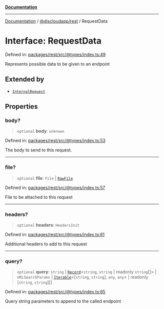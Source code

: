 [**Documentation**](../../../README.md)

***

[Documentation](../../../packages.md) / [@discloudapp/rest](../README.md) / RequestData

# Interface: RequestData

Defined in: [packages/rest/src/@types/index.ts:49](https://github.com/discloud/discloud.app/blob/1e4ce40911bd2c25d95ae21441839a6f9ec7c445/packages/rest/src/@types/index.ts#L49)

Represents possible data to be given to an endpoint

## Extended by

- [`InternalRequest`](InternalRequest.md)

## Properties

### body?

> `optional` **body**: `unknown`

Defined in: [packages/rest/src/@types/index.ts:53](https://github.com/discloud/discloud.app/blob/1e4ce40911bd2c25d95ae21441839a6f9ec7c445/packages/rest/src/@types/index.ts#L53)

The body to send to this request.

***

### file?

> `optional` **file**: `File` \| [`RawFile`](../../../discloud.app/interfaces/RawFile.md)

Defined in: [packages/rest/src/@types/index.ts:57](https://github.com/discloud/discloud.app/blob/1e4ce40911bd2c25d95ae21441839a6f9ec7c445/packages/rest/src/@types/index.ts#L57)

File to be attached to this request

***

### headers?

> `optional` **headers**: `HeadersInit`

Defined in: [packages/rest/src/@types/index.ts:61](https://github.com/discloud/discloud.app/blob/1e4ce40911bd2c25d95ae21441839a6f9ec7c445/packages/rest/src/@types/index.ts#L61)

Additional headers to add to this request

***

### query?

> `optional` **query**: `string` \| [`Record`](https://www.typescriptlang.org/docs/handbook/utility-types.html#recordkeys-type)\<`string`, `string` \| readonly `string`[]\> \| `URLSearchParams` \| [`Iterable`](https://www.typescriptlang.org/docs/handbook/iterators-and-generators.html#iterable-interface)\<\[`string`, `string`\], `any`, `any`\> \| readonly \[`string`, `string`\][]

Defined in: [packages/rest/src/@types/index.ts:65](https://github.com/discloud/discloud.app/blob/1e4ce40911bd2c25d95ae21441839a6f9ec7c445/packages/rest/src/@types/index.ts#L65)

Query string parameters to append to the called endpoint
